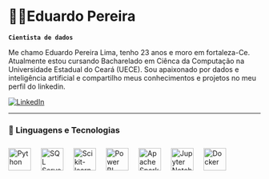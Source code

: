 # 👨‍💻Eduardo Pereira

**`Cientista de dados`**

Me chamo Eduardo Pereira Lima, tenho 23 anos e moro em fortaleza-Ce. Atualmente estou cursando Bacharelado em Ciênca da Computação na Universidade Estadual do Ceará (UECE). Sou apaixonado por dados e inteligência artificial e compartilho meus conhecimentos e projetos no meu perfil do linkedin.

<p align="left">
  <a href="https://www.linkedin.com/in/eduardopl" target="_blank">
    <img 
      src="https://img.shields.io/badge/LinkedIn-0A66C2?style=for-the-badge&logo=linkedin&logoColor=white" 
      alt="LinkedIn" 
      title="Conecte-se comigo no LinkedIn"
    />
  </a>
</p>

---

### 🤖 Linguagens e Tecnologias

<div style="display: flex; align-items: center; gap: 20px; flex-wrap: wrap; padding-top: 10px;">
  <img 
      alt="Python" 
      title="Python"
      width="45px" 
      src="https://cdn.jsdelivr.net/gh/devicons/devicon/icons/python/python-original.svg" 
  />
  <img 
      alt="SQL Server" 
      title="SQL Server"
      width="45px" 
      src="https://cdn.jsdelivr.net/gh/devicons/devicon/icons/microsoftsqlserver/microsoftsqlserver-plain.svg" 
  />
  <img 
      alt="Scikit-learn" 
      title="Scikit-learn / Machine Learning"
      width="45px" 
      src="https://upload.wikimedia.org/wikipedia/commons/0/05/Scikit_learn_logo_small.svg" 
  />
  <img 
      alt="Power BI" 
      title="Power BI"
      width="45px" 
      src="https://upload.wikimedia.org/wikipedia/commons/c/cf/New_Power_BI_Logo.svg" 
  />
  <img 
      alt="Apache Spark" 
      title="Apache Spark"
      width="45px" 
      src="https://upload.wikimedia.org/wikipedia/commons/thumb/f/f3/Apache_Spark_logo.svg/512px-Apache_Spark_logo.svg.png" 
  />
  <img 
      alt="Jupyter Notebook" 
      title="Jupyter Notebook"
      width="45px" 
      src="https://upload.wikimedia.org/wikipedia/commons/3/38/Jupyter_logo.svg" 
  />
  <img 
      alt="Docker" 
      title="Docker"
      width="45px" 
      src="https://cdn.jsdelivr.net/gh/devicons/devicon/icons/docker/docker-original.svg" 
  />
</div>





